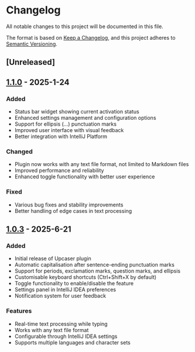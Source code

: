 # Changelog

All notable changes to this project will be documented in this file.

The format is based on [Keep a Changelog](https://keepachangelog.com/en/1.0.0/),
and this project adheres to [Semantic Versioning](https://semver.org/spec/v2.0.0.html).

## [Unreleased]

## [1.1.0] - 2025-1-24

### Added

- Status bar widget showing current activation status
- Enhanced settings management and configuration options
- Support for ellipsis (...) punctuation marks
- Improved user interface with visual feedback
- Better integration with IntelliJ Platform

### Changed

- Plugin now works with any text file format, not limited to Markdown files
- Improved performance and reliability
- Enhanced toggle functionality with better user experience

### Fixed

- Various bug fixes and stability improvements
- Better handling of edge cases in text processing

## [1.0.3] - 2025-6-21

### Added

- Initial release of Upcaser plugin
- Automatic capitalisation after sentence-ending punctuation marks
- Support for periods, exclamation marks, question marks, and ellipsis
- Customisable keyboard shortcuts (Ctrl+Shift+X by default)
- Toggle functionality to enable/disable the feature
- Settings panel in IntelliJ IDEA preferences
- Notification system for user feedback

### Features

- Real-time text processing while typing
- Works with any text file format
- Configurable through IntelliJ IDEA settings
- Supports multiple languages and character sets

[1.1.0]: https://github.com/Melendez1209/Upcaser/releases/tag/1.1.0

[1.0.3]: https://github.com/Melendez1209/Upcaser/releases/tag/1.0.3
